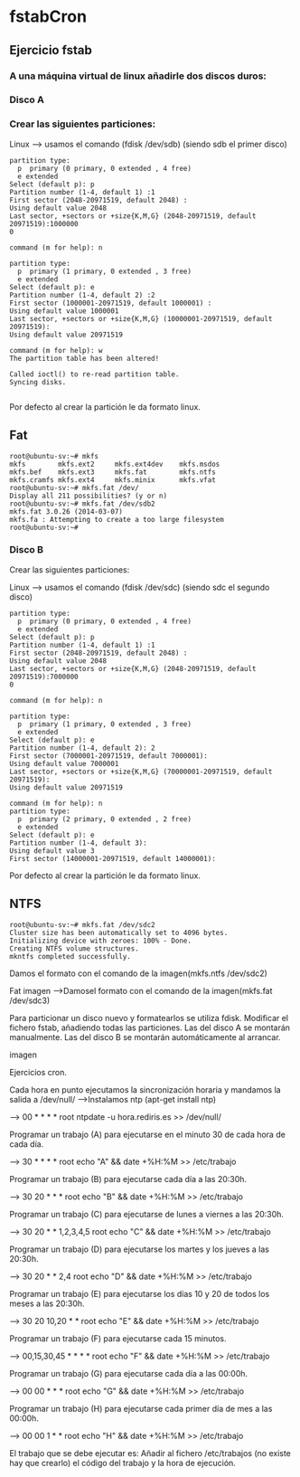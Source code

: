 # fstabCron

## Ejercicio fstab

### A una máquina virtual de linux añadirle dos discos duros:

### Disco A

### Crear las siguientes particiones:

Linux --> usamos el comando (fdisk /dev/sdb) (siendo sdb el primer disco) 

~~~
partition type:
  p  primary (0 primary, 0 extended , 4 free)
  e extended
Select (default p): p
Partition number (1-4, default 1) :1
First sector (2048-20971519, default 2048) :
Using default value 2048
Last sector, +sectors or +size{K,M,G} (2048-20971519, default 20971519):1000000
0

command (m for help): n 

partition type:
  p  primary (1 primary, 0 extended , 3 free)
  e extended
Select (default p): e
Partition number (1-4, default 2) :2
First sector (1000001-20971519, default 1000001) :
Using default value 1000001
Last sector, +sectors or +size{K,M,G} (10000001-20971519, default 20971519):
Using default value 20971519

command (m for help): w
The partition table has been altered!

Called ioctl() to re-read partition table.
Syncing disks.


~~~
Por defecto al crear la partición le da formato linux.

## Fat

~~~
root@ubuntu-sv:~# mkfs
mkfs        mkfs.ext2     mkfs.ext4dev    mkfs.msdos
mkfs.bef    mkfs.ext3     mkfs.fat        mkfs.ntfs
mkfs.cramfs mkfs.ext4     mkfs.minix      mkfs.vfat
root@ubuntu-sv:~# mkfs.fat /dev/
Display all 211 possibilities? (y or n)
root@ubuntu-sv:~# mkfs.fat /dev/sdb2
mkfs.fat 3.0.26 (2014-03-07)
mkfs.fa : Attempting to create a too large filesystem
root@ubuntu-sv:~#
~~~

### Disco B

Crear las siguientes particiones:

Linux --> usamos el comando (fdisk /dev/sdc) (siendo sdc el segundo disco) 

~~~
partition type:
  p  primary (0 primary, 0 extended , 4 free)
  e extended
Select (default p): p
Partition number (1-4, default 1) :1
First sector (2048-20971519, default 2048) :
Using default value 2048
Last sector, +sectors or +size{K,M,G} (2048-20971519, default 20971519):7000000
0

command (m for help): n 

partition type:
  p  primary (1 primary, 0 extended , 3 free)
  e extended
Select (default p): e
Partition number (1-4, default 2): 2
First sector (7000001-20971519, default 7000001):
Using default value 7000001
Last sector, +sectors or +size{K,M,G} (70000001-20971519, default 20971519):
Using default value 20971519

command (m for help): n
partition type:
  p  primary (2 primary, 0 extended , 2 free)
  e extended
Select (default p): e
Partition number (1-4, default 3):
Using default value 3
First sector (14000001-20971519, default 14000001):
~~~


Por defecto al crear la partición le da formato linux.


## NTFS 

~~~
root@ubuntu-sv:~# mkfs.fat /dev/sdc2
Cluster size has been automatically set to 4096 bytes.
Initializing device with zeroes: 100% - Done.
Creating NTFS volume structures.
mkntfs completed successfully. 
~~~

Damos el formato con el comando de la imagen(mkfs.ntfs /dev/sdc2)

Fat imagen -->Damosel formato con el comando de la imagen(mkfs.fat /dev/sdc3)

Para particionar un disco nuevo y formatearlos se utiliza fdisk. Modificar el fichero fstab, añadiendo todas las particiones. Las del disco A se montarán manualmente. Las del disco B se montarán automáticamente al arrancar.

imagen

Ejercicios cron.

Cada hora en punto ejecutamos la sincronización horaria y mandamos la salida a /dev/null/
 -->Instalamos ntp (apt-get install ntp)

--> 00 * * * * root ntpdate -u hora.rediris.es >> /dev/null/

Programar un trabajo (A) para ejecutarse en el minuto 30 de cada hora de cada día.

--> 30 * * * * root echo "A" && date +%H:%M >> /etc/trabajo

Programar un trabajo (B) para ejecutarse cada día a las 20:30h.

--> 30 20 * * * root echo "B" && date +%H:%M >> /etc/trabajo

Programar un trabajo (C) para ejecutarse de lunes a viernes a las 20:30h.

--> 30 20 * * 1,2,3,4,5 root echo "C" && date +%H:%M >> /etc/trabajo

Programar un trabajo (D) para ejecutarse los martes y los jueves a las 20:30h.

--> 30 20 * * 2,4 root echo "D" && date +%H:%M >> /etc/trabajo

Programar un trabajo (E) para ejecutarse los días 10 y 20 de todos los meses a las 20:30h.

--> 30 20 10,20 * * root echo "E" && date +%H:%M >> /etc/trabajo

Programar un trabajo (F) para ejecutarse cada 15 minutos.

--> 00,15,30,45 * * * * root echo "F" && date +%H:%M >> /etc/trabajo

Programar un trabajo (G) para ejecutarse cada día a las 00:00h.

--> 00 00 * * * root echo "G" && date +%H:%M >> /etc/trabajo

Programar un trabajo (H) para ejecutarse cada primer día de mes a las 00:00h.

--> 00 00 1 * * root echo "H" && date +%H:%M >> /etc/trabajo

El trabajo que se debe ejecutar es: Añadir al fichero /etc/trabajos (no existe hay que crearlo) el código del trabajo y la hora de ejecución.
